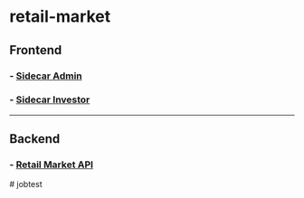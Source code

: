 # retail-market

## Frontend

### -  [Sidecar Admin](./frontend/sidecar-admin)
### -  [Sidecar Investor](./frontend/sidecar-investor)
- - - -
## Backend

### - [Retail Market API](./backend/retail_market)
#   j o b t e s t  
 